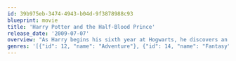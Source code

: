 ```yaml
---
id: 39b975eb-3474-4943-b04d-9f3878988c93
blueprint: movie
title: 'Harry Potter and the Half-Blood Prince'
release_date: '2009-07-07'
overview: "As Harry begins his sixth year at Hogwarts, he discovers an old book marked as 'Property of the Half-Blood Prince', and begins to learn more about Lord Voldemort's dark past."
genres: '[{"id": 12, "name": "Adventure"}, {"id": 14, "name": "Fantasy"}, {"id": 10751, "name": "Family"}]'
---
```

